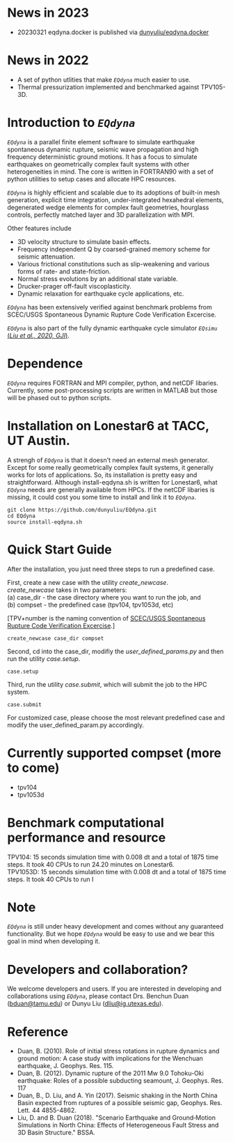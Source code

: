 # News in 2023
* 20230321 eqdyna.docker is published via [dunyuliu/eqdyna.docker](https://hub.docker.com/repository/docker/dunyuliu/eqdyna.docker/general) 

# News in 2022
* A set of python utlities that make *```EQdyna```* much easier to use.
* Thermal pressurization implemented and benchmarked against TPV105-3D.

# Introduction to *```EQdyna```*

*```EQdyna```* is a parallel finite element software to simulate earthquake spontaneous dynamic rupture, seismic wave propagation and high frequency deterministic ground motions. It has a focus to simulate earthquakes on geometrically complex fault systems with other heterogeneities in mind. The core is written in FORTRAN90 with a set of python utilities to setup cases and allocate HPC resources.  <br/>

*```EQdyna```* is highly efficient and scalable due to its adoptions of built-in mesh generation, explicit time integration, under-integrated hexahedral elements, degenerated wedge elements for complex fault geometries, hourglass controls, perfectly matched layer and 3D parallelization with MPI. <br/> 

Other features include 
* 3D velocity structure to simulate basin effects.
* Frequency independent Q by coarsed-grained memory scheme for seismic attenuation. 
* Various frictional constitutions such as slip-weakening and various forms of rate- and state-friction.
* Normal stress evolutions by an additional state variable.
* Drucker-prager off-fault viscoplasticity.
* Dynamic relaxation for earthquake cycle applications, etc.

*```EQdyna```* has been extensively verified against benchmark problems from SCEC/USGS Spontaneous Dynamic Rupture Code Verification Excercise.

*```EQdyna```* is also part of the fully dynamic earthquake cycle simulator *```EQsimu```* [(*Liu et al., 2020, GJI*)](https://www.researchgate.net/publication/346814142_EQsimu_a_3-D_finite_element_dynamic_earthquake_simulator_for_multicycle_dynamics_of_geometrically_complex_faults_governed_by_rate-_and_state-dependent_friction).

# Dependence
*```EQdyna```* requires FORTRAN and MPI compiler, python, and netCDF libaries. Currently, some post-processing scripts are written in MATLAB but those will be phased out to python scripts.

# Installation on Lonestar6 at TACC, UT Austin.
A strengh of *```EQdyna```* is that it doesn't need an external mesh generator. Except for some really geometrically complex fault systems, it generally works for lots of applications. So, its installation is pretty easy and straightforward. Although install-eqdyna.sh is written for Lonestar6, what *```EQdyna```* needs are generally available from HPCs. If the netCDF libaries is missing, it could cost you some time to install and link it to *```EQdyna```*.   
```
git clone https://github.com/dunyuliu/EQdyna.git
cd EQdyna
source install-eqdyna.sh
```

# Quick Start Guide
After the installation, you just need three steps to run a predefined case. <br/>

First, create a new case with the utility *create_newcase*. <br/> 
*create_newcase* takes in two parameters: <br/> 
  (a) case_dir - the case directory where you want to run the job, and <br/>
  (b) compset  - the predefined case (tpv104, tpv1053d, etc) <br/>

[TPV+number is the naming convention of [SCEC/USGS Spontaneous Rupture Code Verification Excercise](https://strike.scec.org/cvws/).] <br/>

```
create_newcase case_dir compset
```
Second, cd into the case_dir, modifiy the *user_defined_params.py* and then run the utility *case.setup*.
```
case.setup
```
Third, run the utility *case.submit*, which will submit the job to the HPC system.
```
case.submit
```

For customized case, please choose the most relevant predefined case and modify the user_defined_param.py accordingly. <br/>

# Currently supported compset (more to come)
* tpv104
* tpv1053d

# Benchmark computational performance and resource
TPV104:   15 seconds simulation time with 0.008 dt and a total of 1875 time steps. It took 40 CPUs to run 24.20 minutes on Lonestar6.  <br/>
TPV1053D: 15 seconds simulation time with 0.008 dt and a total of 1875 time steps. It took 40 CPUs to run I
# Note
*```EQdyna```* is still under heavy development and comes without any guaranteed functionality. But we hope *```EQdyna```* would be easy to use and we bear this goal in mind when developing it. 

# Developers and collaboration?
We welcome developers and users. If you are interested in developing and collaborations using *```EQdyna```*, please contact Drs. Benchun Duan (bduan@tamu.edu) or Dunyu Liu (dliu@ig.utexas.edu).

# Reference
* Duan, B. (2010). Role of initial stress rotations in rupture dynamics and ground motion: A case study with implications for the Wenchuan earthquake, J. Geophys. Res. 115.
* Duan, B. (2012). Dynamic rupture of the 2011 Mw 9.0 Tohoku-Oki earthquake: Roles of a possible subducting seamount, J. Geophys. Res. 117
* Duan, B., D. Liu, and A. Yin (2017). Seismic shaking in the North China Basin expected from ruptures of a possible seismic gap, Geophys. Res. Lett. 44 4855-4862.
* Liu, D. and B. Duan (2018). "Scenario Earthquake and Ground‐Motion Simulations in North China: Effects of Heterogeneous Fault Stress and 3D Basin Structure." BSSA.
